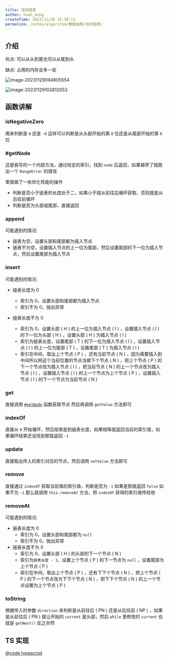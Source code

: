 ```yaml
---
title: 双向链表
author: huan_kong
createTime: 2023/11/28 15:30:13
permalink: /notes/algorithm/数据结构/双向链表/
---
```


## 介绍

优点: 可以从头到尾也可以从尾到头

缺点: 占用的内存会多一些

![image-20231129094805554](https://img.huankong.top/i/2023/11/29/6566985e3a2ca.png)

![image-20231129102812053](https://img.huankong.top/i/2023/11/29/6566a1bddb1f3.png)

## 函数讲解

### isNegativeZero

用来判断是 `0` 还是 `-0` 这样可以判断是从头部开始的第 `0` 位还是从尾部开始的第 `0` 位

### #getNode

这是我写的一个内部方法，通过给定的索引，找到 `node` 后返回，如果越界了就跑出一个 `RangeError` 的错误

里面做了一些优化性能的操作

- 判断是否小于链表的长度处于二，如果小于就从前往后循环获取，否则就是从后往前循环
- 判断是否为头部或尾部，直接返回

### append

可能遇到的情况:

- 链表为空，设置头部和尾部都为插入节点
- 链表不为空，设置插入节点的上一位为尾部，然后设置尾部的下一位为插入节点，然后设置尾部为插入节点

### insert

可能遇到的情况:

- 链表长度为 0

  - 索引为 0，设置头部和尾部都为插入节点
  - 索引不为 0，抛出异常

- 链表长度不为 0
  - 索引为 0，设置头部 ( H ) 的上一位为插入节点 ( I ) ，设置插入节点 ( I ) 的下一位为头部 ( H ) ，设置头部 ( H ) 为插入节点 ( I )
  - 索引为链表长度，设置尾部 ( T ) 的下一位为插入节点 ( I ) ，设置插入节点 ( I ) 的上一位为尾部 ( T ) ，设置尾部 ( T ) 为插入节点 ( I )
  - 索引在中间，取出上个节点 ( P ) ，还有当前节点 ( N ) ，因为需要插入到中间所以把这个当前位置的节点当做下个节点 ( N ) ，把上个节点 ( P ) 的下一个节点改为插入节点 ( I ) ，把当前节点 ( N ) 的上一个节点改为插入节点 ( I ) ，设置插入节点 ( I ) 的上一个节点为上个节点 ( P ) ，设置插入节点 ( I ) 的下一个节点为当前节点 ( N )

### get

直接调用 [`#getNode`](#getnode) 函数获取节点 然后再调用 `getValue` 方法即可

### indexOf

直接从 `0` 开始循环，然后结束是到链表长度，如果相等就返回当前的索引值，如果循环结束还没找到那就返回 `-1`

### update

直接取出传入的索引对应的节点，然后调用 `setValue` 方法即可

### remove

直接通过 `indexOf` 获取当前值的索引值，判断是否为 `-1` 如果是那就返回 `false` 如果不为 `-1` 那么就调用 `this.removeAt` 方法，把 `indexOf` 获得的索引值传给他

### removeAt

可能遇到的情况:

- 链表长度为 0
  - 索引为 0，设置头部和尾部都为 `null`
  - 索引不为 0，抛出异常
- 链表长度不为 0
  - 索引为 0，设置头部 ( H ) 的头部的下一个节点 ( N )
  - 索引为`链表长度 - 1`，设置上个节点 ( P ) 的下一节点为 `null` ，设置尾部为上个节点 ( P )
  - 索引在中间，取出上个节点 ( P ) ，还有下下个节点 ( N ) ，把上个节点 ( P ) 的下一个节点改为下下个节点 ( N ) ，把下下个节点 ( N ) 的上一个节点设置为上个节点 ( P )

### toString

根据传入的参数 `direction` 来判断是从前往后 ( PN ) 还是从后往前 ( NP ) ，如果是从前往后 ( PN ) 就让开始的 `current` 是头部，然后 `while` 里修改的 `current` 也就是 `getNext()` 反之亦然

## TS 实现

@[code typescript](./code/双向链表.ts)
